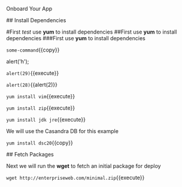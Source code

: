 Onboard Your App

## Install Dependencies


#First *test* use **yum** to install dependencies
##First use **yum** to install dependencies
###First use **yum** to install dependencies

`some-command`{{copy}}

alert('h');

`alert(29)`{{execute}}

`alert(28)`{{alert(2)}}

`yum install vim`{{execute}}

`yum install zip`{{execute}}

`yum install jdk jre`{{execute}}

We will use the Casandra DB for this example

`yum install dsc20`{{copy}}


## Fetch Packages

Next we will run the **wget** to fetch an initial package for deploy

`wget http://enterpriseweb.com/minimal.zip`{{execute}} 

